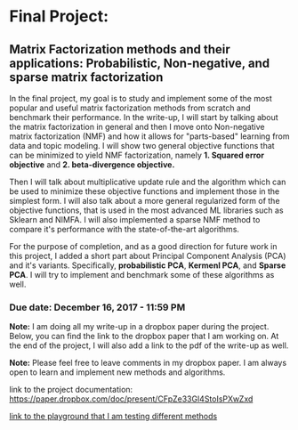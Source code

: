 # Final Project: 
## Matrix Factorization methods and their applications: Probabilistic, Non-negative, and sparse matrix factorization

In the final project, my goal is to study and implement some of the most popular and useful matrix factorization methods from scratch and benchmark their performance. In the write-up, I will start by talking about the matrix factorization in general and then I move onto Non-negative matrix factorization (NMF) and how it allows for "parts-based" learning from data and topic modeling. I will show two general objective functions that can be minimized to yield NMF factorization, namely **1. Squared error objective** and **2. beta-divergence objective.** 

Then I will talk about multiplicative update rule and the algorithm which can be used to minimize these objective functions and implement those in the simplest form. I will also talk about a more general regularized form of the objective functions, that is used in the most advanced ML libraries such as Sklearn and NIMFA. I will also implemented a sparse NMF method to compare it's performance with the state-of-the-art algorithms.

For the purpose of completion, and as a good direction for future work in this project, I added a short part about Principal Component Analysis (PCA) and it's variants. Specifically, **probabilistic PCA**, **Kermenl PCA**, and **Sparse PCA**. I will try to implement and benchmark some of these algorithms as well.

### Due date: December 16, 2017  - 11:59 PM

**Note:** I am doing all my write-up in a dropbox paper during the project. Below, you can find the link to the dropbox paper that I am working on. At the end of the project, I will also add a link to the pdf of the write-up as well.

**Note:** Please feel free to leave comments in my dropbox paper. I am always open to learn and implement new methods and algorithms.


link to the project documentation: https://paper.dropbox.com/doc/present/CFpZe33Gl4StoIsPXwZxd

[link to the playground that I am testing different methods](Playground_NMF.ipynb)
